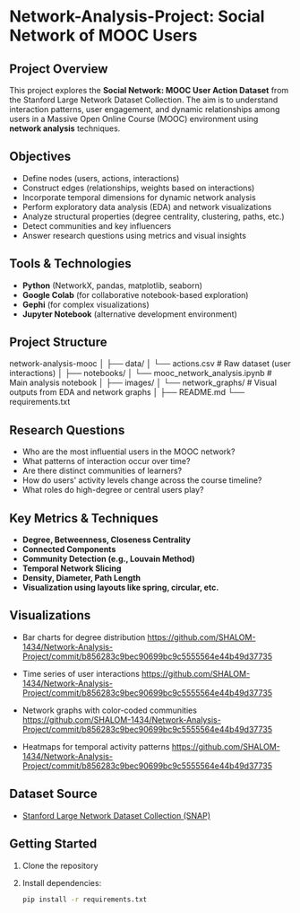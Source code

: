 # Network-Analysis-Project: Social Network of MOOC Users

## Project Overview

This project explores the **Social Network: MOOC User Action Dataset** from the Stanford Large Network Dataset Collection. The aim is to understand interaction patterns, user engagement, and dynamic relationships among users in a Massive Open Online Course (MOOC) environment using **network analysis** techniques.

## Objectives

- Define nodes (users, actions, interactions)
- Construct edges (relationships, weights based on interactions)
- Incorporate temporal dimensions for dynamic network analysis
- Perform exploratory data analysis (EDA) and network visualizations
- Analyze structural properties (degree centrality, clustering, paths, etc.)
- Detect communities and key influencers
- Answer research questions using metrics and visual insights

## Tools & Technologies

- **Python** (NetworkX, pandas, matplotlib, seaborn)
- **Google Colab** (for collaborative notebook-based exploration)
- **Gephi** (for complex visualizations)
- **Jupyter Notebook** (alternative development environment)

## Project Structure
network-analysis-mooc │ ├── data/ │ └── actions.csv # Raw dataset (user interactions) │ ├── notebooks/ │ └── mooc_network_analysis.ipynb # Main analysis notebook │ ├── images/ │ └── network_graphs/ # Visual outputs from EDA and network graphs │ ├── README.md └── requirements.txt

## Research Questions

- Who are the most influential users in the MOOC network?
- What patterns of interaction occur over time?
- Are there distinct communities of learners?
- How do users' activity levels change across the course timeline?
- What roles do high-degree or central users play?

## Key Metrics & Techniques

- **Degree, Betweenness, Closeness Centrality**
- **Connected Components**
- **Community Detection (e.g., Louvain Method)**
- **Temporal Network Slicing**
- **Density, Diameter, Path Length**
- **Visualization using layouts like spring, circular, etc.**

## Visualizations

- Bar charts for degree distribution
  https://github.com/SHALOM-1434/Network-Analysis-Project/commit/b856283c9bec90699bc9c5555564e44b49d37735
  
- Time series of user interactions
  https://github.com/SHALOM-1434/Network-Analysis-Project/commit/b856283c9bec90699bc9c5555564e44b49d37735
  
- Network graphs with color-coded communities
  https://github.com/SHALOM-1434/Network-Analysis-Project/commit/b856283c9bec90699bc9c5555564e44b49d37735
  
- Heatmaps for temporal activity patterns
  https://github.com/SHALOM-1434/Network-Analysis-Project/commit/b856283c9bec90699bc9c5555564e44b49d37735

## Dataset Source

- [Stanford Large Network Dataset Collection (SNAP)](https://snap.stanford.edu/data/)

## Getting Started

1. Clone the repository
2. Install dependencies:

   ```bash
   pip install -r requirements.txt
